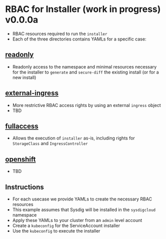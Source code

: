 # RBAC for Installer (work in progress) v0.0.0a

- RBAC resources required to run the `installer`
- Each of the three directories contains YAMLs for a specific case:

## [readonly](readonly)
- Readonly access to the namespace and minimal resources necessary for the installer to `generate` and `secure-diff` the existing install (or for a new install)

## [external-ingress](external-ingress)
- More restrictive RBAC access rights by using an external `ingress` object
- TBD
  
## [fullaccess](fullaccess)
- Allows the execution of `installer` as-is, including rights for `StorageClass` and `IngressController`

## [openshift](openshift)
- TBD

## Instructions

- For each usecase we provide YAMLs to create the necessary RBAC resources
- This example assumes that Sysdig will be installed in the `sysdigcloud` namespace
- Apply these YAMLs to your cluster from an `admin` level account
- Create a `kubeconfig` for the ServiceAccount installer
- Use the `kubeconfig` to execute the installer
